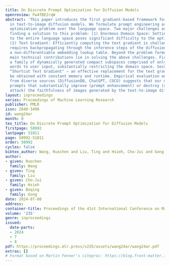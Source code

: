 ```yaml
---
title: On Discrete Prompt Optimization for Diffusion Models
openreview: Fw4fBE2rqW
abstract: 'This paper introduces the first gradient-based framework for prompt optimization
  in text-to-image diffusion models. We formulate prompt engineering as a discrete
  optimization problem over the language space. Two major challenges arise in efficiently
  finding a solution to this problem: (1) Enormous Domain Space: Setting the domain
  to the entire language space poses significant difficulty to the optimization process.
  (2) Text Gradient: Efficiently computing the text gradient is challenging, as it
  requires backpropagating through the inference steps of the diffusion model and
  a non-differentiable embedding lookup table. Beyond the problem formulation, our
  main technical contributions lie in solving the above challenges. First, we design
  a family of dynamically generated compact subspaces comprised of only the most relevant
  words to user input, substantially restricting the domain space. Second, we introduce
  “Shortcut Text Gradient" — an effective replacement for the text gradient that can
  be obtained with constant memory and runtime. Empirical evaluation on prompts collected
  from diverse sources (DiffusionDB, ChatGPT, COCO) suggests that our method can discover
  prompts that substantially improve (prompt enhancement) or destroy (adversarial
  attack) the faithfulness of images generated by the text-to-image diffusion model.'
layout: inproceedings
series: Proceedings of Machine Learning Research
publisher: PMLR
issn: 2640-3498
id: wang24ar
month: 0
tex_title: On Discrete Prompt Optimization for Diffusion Models
firstpage: 50992
lastpage: 51011
page: 50992-51011
order: 50992
cycles: false
bibtex_author: Wang, Ruochen and Liu, Ting and Hsieh, Cho-Jui and Gong, Boqing
author:
- given: Ruochen
  family: Wang
- given: Ting
  family: Liu
- given: Cho-Jui
  family: Hsieh
- given: Boqing
  family: Gong
date: 2024-07-08
address:
container-title: Proceedings of the 41st International Conference on Machine Learning
volume: '235'
genre: inproceedings
issued:
  date-parts:
  - 2024
  - 7
  - 8
pdf: https://proceedings.mlr.press/v235/assets/wang24ar/wang24ar.pdf
extras: []
# Format based on Martin Fenner's citeproc: https://blog.front-matter.io/posts/citeproc-yaml-for-bibliographies/
---
```

